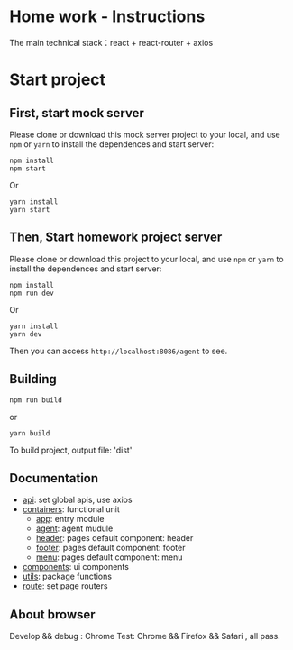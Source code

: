 # Home work - Instructions
The main technical stack：react + react-router + axios

# Start project

## First, start mock server
Please clone or download this mock server project to your local, and use `npm` or `yarn` to install the dependences and start server:

```
npm install
npm start
```

Or

```
yarn install
yarn start
```

## Then, Start homework project server
Please clone or download this project to your local, and use `npm` or `yarn` to install the dependences and start server:

```
npm install
npm run dev
```

Or

```
yarn install
yarn dev
```

Then you can access `http://localhost:8086/agent` to see.

## Building
```
npm run build
```
or
```
yarn build
```
To build project, output file: 'dist'


## Documentation
- [api](src/api): set global apis, use axios 
- [containers](src/containers): functional unit
    - [app](src/containers/app): entry module
    - [agent](src/containers/app): agent mudule
    - [header](): pages default component: header
    - [footer](): pages default component: footer
    - [menu](): pages default component: menu
- [components](src/components): ui components
- [utils](src/utils): package functions
- [route](src/route.js): set page routers



## About browser
Develop && debug : Chrome
Test: Chrome && Firefox && Safari , all pass.